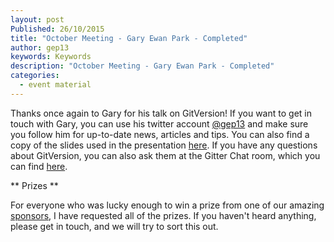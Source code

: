 ```yaml
---
layout: post
Published: 26/10/2015
title: "October Meeting - Gary Ewan Park - Completed"
author: gep13
keywords: Keywords
description: "October Meeting - Gary Ewan Park - Completed"
categories:
  - event material
---
```


Thanks once again to Gary for his talk on GitVersion!  If you want to get in touch with Gary, you can use his twitter account [@gep13][Gary_Twitter_Account] and make sure you follow him for up-to-date news, articles and tips. You can also find a copy of the slides used in the presentation [here][Gary_Slides].  If you have any questions about GitVersion, you can also ask them at the Gitter Chat room, which you can find [here](https://gitter.im/GitTools/GitVersion).

** Prizes **

For everyone who was lucky enough to win a prize from one of our amazing [sponsors][sponsors_page], I have requested all of the prizes.  If you haven't heard anything, please get in touch, and we will try to sort this out.

[Gary_Slides]: http://www.slideshare.net/gep13/semantic-versioning-with-gitversion-take-2
[Gary_Twitter_Account]: https://twitter.com/gep13
[sponsors_page]: http://www.aberdeendevelopers.co.uk/sponsors/
